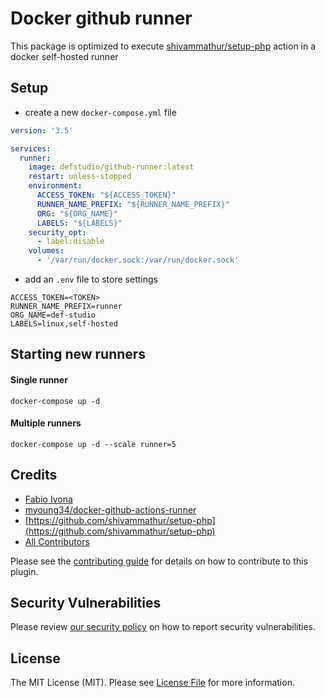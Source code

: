 # Docker github runner

This package is optimized to execute [shivammathur/setup-php](https://github.com/shivammathur/setup-php) action in a docker self-hosted runner

## Setup

- create a new `docker-compose.yml` file

```yml
version: '3.5'

services:
  runner:
    image: defstudio/github-runner:latest
    restart: unless-stopped
    environment:
      ACCESS_TOKEN: "${ACCESS_TOKEN}"
      RUNNER_NAME_PREFIX: "${RUNNER_NAME_PREFIX}"
      ORG: "${ORG_NAME}"
      LABELS: "${LABELS}"
    security_opt:
      - label:disable
    volumes:
      - '/var/run/docker.sock:/var/run/docker.sock'
```

- add an `.env` file to store settings

```dotenv
ACCESS_TOKEN=<TOKEN>
RUNNER_NAME_PREFIX=runner
ORG_NAME=def-studio
LABELS=linux,self-hosted
```

## Starting new runners

#### Single runner

```shell
docker-compose up -d
```

#### Multiple runners

```shell
docker-compose up -d --scale runner=5
```

## Credits

- [Fabio Ivona](https://github.com/def-studio)
- [myoung34/docker-github-actions-runner](https://github.com/myoung34/docker-github-actions-runner)
- [https://github.com/shivammathur/setup-php](https://github.com/shivammathur/setup-php)
- [All Contributors](../../contributors)

Please see the [contributing guide](https://def-studio.github.io/pest-plugin-laravel-expectations/developers/contribute) for details on how to contribute to this plugin.

## Security Vulnerabilities

Please review [our security policy](../../security/policy) on how to report security vulnerabilities.

## License

The MIT License (MIT). Please see [License File](LICENSE.md) for more information.

